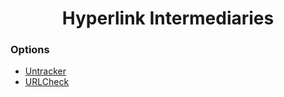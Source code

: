 <h1 align="center">Hyperlink Intermediaries</h1>

### Options

- [Untracker](https://github.com/zhanghai/Untracker)
- [URLCheck](https://play.google.com/store/apps/details?id=com.trianguloy.urlchecker&hl=en&gl=US)
